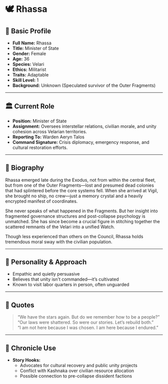 # 🕊️ Rhassa

## 🧬 Basic Profile

- **Full Name:** Rhassa
- **Title:** Minister of State
- **Gender:** Female
- **Age:** 36
- **Species:** Velari
- **Ethics:** Militarist
- **Traits:** Adaptable
- **Skill Level:** 1
- **Background:** Unknown (Speculated survivor of the Outer Fragments)

---

## 🏛️ Current Role

- **Position:** Minister of State  
- **Assignment:** Oversees interstellar relations, civilian morale, and unity cohesion across Velarian territories.
- **Reporting To:** Warden Aeryn Talos  
- **Command Signature:** Crisis diplomacy, emergency response, and cultural restoration efforts.

---

## 📜 Biography

Rhassa emerged late during the Exodus, not from within the central fleet, but from one of the Outer Fragments—lost and presumed dead colonies that had splintered before the core systems fell. When she arrived at Vigil, she brought no ship, no crew—just a memory crystal and a heavily encrypted manifest of coordinates.

She never speaks of what happened in the Fragments. But her insight into fragmented governance structures and post-collapse psychology is unmatched. She has since become a crucial figure in stitching together the scattered remnants of the Velari into a unified Watch.

Though less experienced than others on the Council, Rhassa holds tremendous moral sway with the civilian population.

---

## 🤝 Personality & Approach

- Empathic and quietly persuasive
- Believes that unity isn't commanded—it’s cultivated
- Known to visit labor quarters in person, often unguarded

---

## 📘 Quotes

> “We have the stars again. But do we remember how to be a people?”  
> “Our laws were shattered. So were our stories. Let’s rebuild both.”  
> “I am not here because I was chosen. I am here because I endured.”

---

## 📂 Chronicle Use

- **Story Hooks:**
  - Advocates for cultural recovery and public unity projects
  - Conflict with Kashnaka over civilian resource allocation
  - Possible connection to pre-collapse dissident factions
